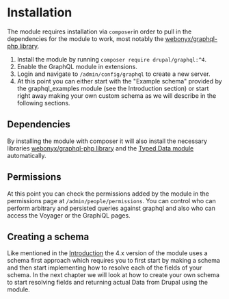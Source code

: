 # Installation

The module requires installation via `composer`in order to pull in the dependencies for the module to work, most notably the [webonyx/graphql-php library](https://github.com/webonyx/graphql-php).

1. Install the module by running `composer require drupal/graphql:^4`.
2. Enable the GraphQL module in extensions.
3. Login and navigate to `/admin/config/graphql` to create a new server.
4. At this point you can either start with the "Example schema" provided by the graphql_examples module (see the Introduction section) or start right away making your own custom schema as we will describe in the following sections.

## Dependencies

By installing the module with composer it will also install the necessary libraries [webonyx/graphql-php library](https://github.com/webonyx/graphql-php) and the [Typed Data module](https://www.drupal.org/project/typed_data) automatically.

## Permissions

At this point you can check the permissions added by the module in the permissions page at `/admin/people/permissions`. You can control who can perform arbitrary and persisted queries against graphql and also who can access the Voyager or the GraphiQL pages.

## Creating a schema

Like mentioned in the [Introduction](./../README.md) the 4.x version of the module uses a schema first approach which requires you to first start by making a schema and then start implementing how to resolve each of the fields of your schema. In the next chapter we will look at how to create your own schema to start resolving fields and returning actual Data from Drupal using the module.
